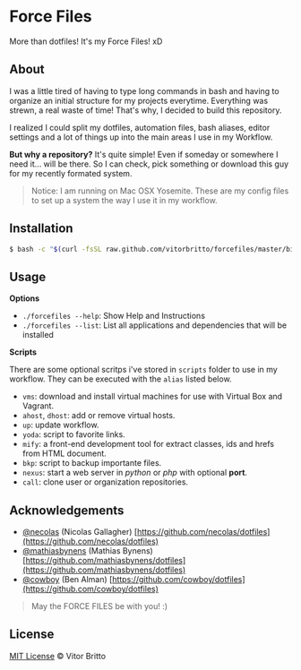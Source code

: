 # Force Files

More than dotfiles! It's my Force Files! xD


## About

I was a little tired of having to type long commands in bash and having to organize an initial structure for my projects everytime. Everything was strewn, a real waste of time! That's why, I decided to build this repository.

I realized I could split my dotfiles, automation files, bash aliases, editor settings and a lot of things up into the main areas I use in my Workflow.

**But why a repository?** It's quite simple! Even if someday or somewhere I need it... will be there. So I can check, pick something or download this guy for my recently formated system.

> Notice: I am running on Mac OSX Yosemite. These are my config files to set up a system the way I use it in my workflow.


## Installation

```bash
$ bash -c "$(curl -fsSL raw.github.com/vitorbritto/forcefiles/master/bin/forcefiles)"
```


## Usage

**Options**

- `./forcefiles --help`: Show Help and Instructions
- `./forcefiles --list`: List all applications and dependencies that will be installed

**Scripts**

There are some optional scritps i've stored in `scripts` folder to use in my workflow. They can be executed with the `alias` listed below.

- `vms`: download and install virtual machines for use with Virtual Box and Vagrant.
- `ahost`, `dhost`: add or remove virtual hosts.
- `up`: update workflow.
- `yoda`: script to favorite links.
- `mify`: a front-end development tool for extract classes, ids and hrefs from HTML document.
- `bkp`: script to backup importante files.
- `nexus`: start a web server in _python_ or _php_ with optional **port**.
- `call`: clone user or organization repositories.


## Acknowledgements

* [@necolas](https://github.com/necolas) (Nicolas Gallagher)
  [https://github.com/necolas/dotfiles](https://github.com/necolas/dotfiles)
* [@mathiasbynens](https://github.com/mathiasbynens) (Mathias Bynens)
  [https://github.com/mathiasbynens/dotfiles](https://github.com/mathiasbynens/dotfiles)
* [@cowboy](https://github.com/cowboy) (Ben Alman)
  [https://github.com/cowboy/dotfiles](https://github.com/cowboy/dotfiles)

> May the FORCE FILES be with you! :)


## License

[MIT License](http://vitorbritto.mit-license.org/) © Vitor Britto


